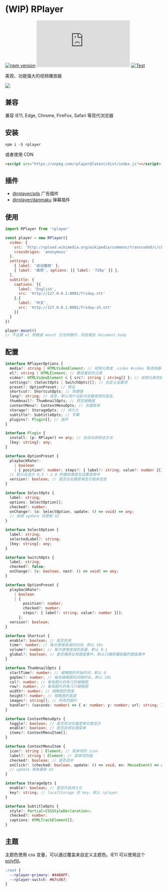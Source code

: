 # (WIP) RPlayer

[![npm version](https://img.shields.io/npm/v/rplayer.svg)](https://github.com/woopen/RPlayer) 
[![gzip size](https://img.badgesize.io/https:/unpkg.com/rplayer/dist/index.min.js?amp%3Blabel=size&compression=gzip)](https:/unpkg.com/rplayer/dist/index.min.js) 
[![Test](https://github.com/woopen/RPlayer/actions/workflows/test.yml/badge.svg?branch=main)](https://github.com/woopen/RPlayer/actions/workflows/test.yml) 

美观、功能强大的视频播放器

![](https://i.loli.net/2020/07/12/QW1pa3O2JUAGyT6.png)

## 兼容

兼容 IE11, Edge, Chrome, FireFox, Safari 等现代浏览器

## 安装

```
npm i -S rplayer
```

或者使用 CDN

```html
<script src="https://unpkg.com/rplayer@latest/dist/index.js"></script>
```

## 插件

- [@rplayer/ads](https://github.com/woopen/RPlayer/tree/master/packages/rplayer-ads)  广告插件
- [@rplayer/danmaku](https://github.com/woopen/RPlayer/tree/master/packages/rplayer-danmaku)  弹幕插件

## 使用

```javascript
import RPlayer from 'rplayer'

const player = new RPlayer({
  video: {
    src: 'http://upload.wikimedia.org/wikipedia/commons/transcoded/c/c0/Big_Buck_Bunny_4K.webm/Big_Buck_Bunny_4K.webm.480p.vp9.webm',
    crossOrigin: 'anonymous'
  },
  settings: [
    { label: '自动播放' },
    { label: '画质', options: [{ label: '720p' }] },
  ],
  subtitle: {
    captions: [{
      label: 'English',
      src: 'http://127.0.0.1:8001/friday.vtt'
    },{
      label: '中文',
      src: 'http://127.0.0.1:8001/friday-zh.vtt'
    }]
  }
})

player.mount()
// 不设置 el 参数或 mount 方法参数时，将挂载到 document.body
```

## 配置

```typescript
interface RPlayerOptions {
  media?: string | HTMLVideoElement; // 视频元素或 .video #video 等选择器字符串
  el?: string | HTMLElement; // 要挂载到的元素
  video?: HTMLVideoElement & { src?: string | string[] }; // 视频元素的属性
  settings?: (SelectOpts | SwitchOpts)[]; // 自定义设置项
  preset?: OptionPreset; // 预设
  shortcut?: ShortcutOpts; // 快捷键
  lang?: string; // 语言，默认用户当前浏览器使用的语言。
  thumbnail?: ThumbnailOpts; // 预览缩略图
  contextMenu?: ContextMenuOpts; // 右键菜单
  storage?: StorageOpts; // 持久化
  subtitle?: SubtitleOpts; // 字幕
  plugins?: Plugin[]; // 插件
}

interface Plugin {
  install: (p: RPlayer) => any; // 会自动调用该方法
  [key: string]: any;
}

interface OptionPreset {
  playbackRate?:
    | boolean
    | { position?: number; steps?: { label?: string; value?: number }[] };
  // 默认会显示 0.5 ~ 2.0 的播放速度在设置菜单中
  version?: boolean; // 是否在右键菜单显示版本信息
}

interface SelectOpts {
  label: string;
  options: SelectOption[];
  checked?: number;
  onChange?: (o: SelectOption, update: () => void) => any;
  // 调用 update 将更新 UI
}

interface SelectOption {
  label: string;
  selectedLabel?: string;
  [key: string]: any;
}

interface SwitchOpts {
  label: string;
  checked?: false;
  onChange?: (v: boolean, next: () => void) => any;
}

interface OptionPreset {
  playbackRate?:
    | boolean
    | {
        position?: number;
        checked?: number;
        steps?: { label?: string; value?: number }[];
      };
  version?: boolean;
}

interface Shortcut {
  enable?: boolean; // 是否启用
  time?: number; // 每次递增递减的时间，默认 10s
  volume?: number; // 每次递增递减的音量，默认 0.1
  global?: boolean; // 是否捕获全局键盘事件，默认只捕获播放器的键盘事件
}

interface ThumbnailOpts {
  startTime?: number; // 缩略图的开始时间，默认 0
  gapSec?: number; // 每张缩略图的间隔时长，默认 10s
  col?: number; // 每张图片的有几列缩略图
  row?: number; // 每张图片的有几行缩略图
  width?: number; // 缩略图的宽度
  height?: number; // 缩略图的高度
  images?: string[]; // 所有的图片
  handler?: (seconds: number) => { x: number; y: number; url: string; }; // 手动控制缩略图显示，x, y 表示 background position 为正数
}

interface ContextMenuOpts {
  toggle?: boolean; // 是否和浏览器菜单交替显示
  enable?: boolean; // 是否启用右键菜单
  items?: ContextMenuItem[];
}

interface ContextMenuItem {
  icon?: string | Element; // 菜单项的 icon
  label?: string | Element; // 菜单项的值
  checked?: boolean; // 是否选中
  onClick?: (checked: boolean, update: () => void, ev: MouseEvent) => any;
  // update 用来更新 UI
}

interface StorageOpts {
  enable?: boolean; // 是否开启持久化
  key?: string; // localStorage 的 key，默认 rplayer
}

interface SubtitleOpts {
  style?: Partial<CSSStyleDeclaration>;
  checked?: number;
  captions: HTMLTrackElement[];
}
```

## 主题

主题色使用 css 变量，可以通过覆盖来自定义主题色。IE11 可以使用这个 [polyfill](https://github.com/nuxodin/ie11CustomProperties)。

```css
:root {
  --rplayer-primary: #448AFF;
  --rplayer-switch: #67cd67;
}
```
